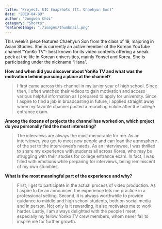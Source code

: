 ```yaml
---
title: "Project: UIC Snapshots (ft. Chaehyun Son)"
date: "2019-04-09"
author: "Jungwon Choi"
category: "Shorts"
featuredImage: "./images/thumbnail.png"
---
```


This week’s piece features Chaehyun Son from the class of 19, majoring in Asian Studies. She is currently an active member of the Korean YouTube channel “YonKo TV”- best known for its video contents offering a sneak peek at the life in Korean universities, mainly Yonsei and Korea. She is participating under the nickname “Hana”.  

**How and when did you discover about YonKo TV and what was the motivation behind pursuing a place at the channel?**

> I first came across this channel in my junior year of high school. Since then, I often watched their videos to gain motivation and access various helpful information as I prepared to apply for university. Since I aspire to find a job in broadcasting in future, I applied straight away when my favorite channel posted a recruiting notice after the college entrance exam.  

**Among the dozens of projects the channel has worked on, which project do you personally find the most interesting?**

> The interviews are always the most memorable for me. As an interviewer, you get to meet new people and can lead the atmosphere of the set to the interviewee’s needs. As an interviewee, I was thrilled to share my experience with students all across Korea, who may be struggling with their studies for college entrance exam. In fact, I was filled with emotions while preparing for interviews, being reminiscent of my own stumbles.  

**What is the most meaningful part of the experience and why?**

> First, I get to participate in the actual process of video production. As I aspire to be an announcer, the experience lets me practice in a professional setting. Second, it is always worthwhile to provide guidance to middle and high school students, both on social media and in person. Not only is it rewarding, it also motivates me to work harder. Lastly, I am always delighted with the people I meet, especially my fellow Yonko TV crew members, whom never fail to inspire me for further growth.
